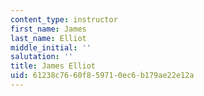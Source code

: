 ```yaml
---
content_type: instructor
first_name: James
last_name: Elliot
middle_initial: ''
salutation: ''
title: James Elliot
uid: 61238c76-60f8-5971-0ec6-b179ae22e12a
---
```

